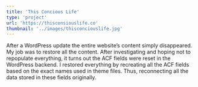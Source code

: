 ```yaml
---
title: 'This Concious Life'
type: 'project'
url: 'https://thisconsiouslife.co'
thumbnail: '../images/thisconciouslife.jpg'
---
```


After a WordPress update the entire website’s content simply disappeared. My job was to restore all the content. After investigating and hoping not to repopulate everything, it turns out the ACF fields were reset in the WordPress backend. I restored everything by recreating all the ACF fields based on the exact names used in theme files. Thus, reconnecting all the data stored in these fields originally.